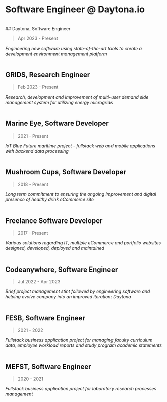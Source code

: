 # Software Engineer @ Daytona.io
<br/>
## Daytona, Software Engineer

> Apr 2023 - Present

*Engineering new software using state-of-the-art tools to create a development environment management platform*
<br/><br/>


## GRIDS, Research Engineer

> Feb 2023 - Present

*Research, development and improvement of multi-user demand side management system for utilizing energy microgrids*
<br/><br/>


## Marine Eye, Software Developer

> 2021 - Present

*IoT Blue Future maritime project - fullstack web and mobile applications with backend data processing*
<br/><br/>


## Mushroom Cups, Software Developer

> 2018 - Present

*Long term commitment to ensuring the ongoing improvement and digital presence of healthy drink eCommerce site*
<br/><br/>


## Freelance Software Developer

> 2017 - Present

*Various solutions regarding IT, multiple eCommerce and portfolio websites designed, developed, deployed and maintained*
<br/><br/>


## Codeanywhere, Software Engineer

> Jul 2022 - Apr 2023

*Brief project management stint followed by engineering software and helping evolve company into an improved iteration: Daytona*
<br/><br/>


## FESB, Software Engineer

> 2021 - 2022

*Fullstack business application project for managing faculty curriculum data, employee workload reports and study program academic statements*
<br/><br/>


## MEFST, Software Engineer

> 2020 - 2021

*Fullstack business application project for laboratory research processes management*

